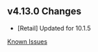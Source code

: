 ## v4.13.0 Changes

* [Retail] Updated for 10.1.5

[Known Issues](http://support.tradeskillmaster.com/display/KB/TSM4+Currently+Known+Issues)
